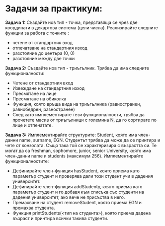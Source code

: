 # Задачи за практикум:

**Задача 1:** Създайте нов тип - точка, представяща се чрез две координати в декартова система (цели числа). Реализирайте следните функции за работа с точките : 
- четене от стандартния вход
- отпечатване на стандартния изход 
- разстояние до центъра (0, 0) 
- разстояние между две точки


**Задача 2:** Създайте нов тип - триъгълник. Трябва да има следните функционалности:
- Четене от стандартния вход
- Извеждане на стандартния изход
- Пресмятане на лице
- Пресмятане на обиколка
- Функция, която връща вида на триъгълника (равностранен, равнобедрен, разностранен)
- След като имплементирате тези функционалности, трябва да прочетете масив от триъгълници с големина N,
да го сортирате по лице и отпечатате.


**Задача 3:** Имплементирайте структурите:
Student, която има член-данни name, surname, EGN. Студентът трябва да може да се принтира и чете от конзолата. Също така той се характеризира с възрастта си. Те могат да са freshman, sophomore, junior, senior
University, която има член-данни name и students (максимум 256).
Имплементирайте функционалностите:
- Дефинирайте член-функция hasStudent, която приема като параметър студент и проверява дали този студент учи в дадения университет.
- Дефинирайте член-функция addStudenty, която приема като параметър студент и го добавя към списъка със студенти на дадения университет, ако вече не присъства в него.
- Премахване на студент removeStudent, която приема EGN и премахва студента.
- Функция printStudents(<тип на студента>), която приема дадена възраст и принтира всички такива студенти.

